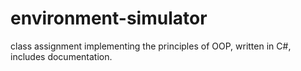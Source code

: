 # environment-simulator

class assignment implementing the principles of OOP, written in C#, includes documentation.
